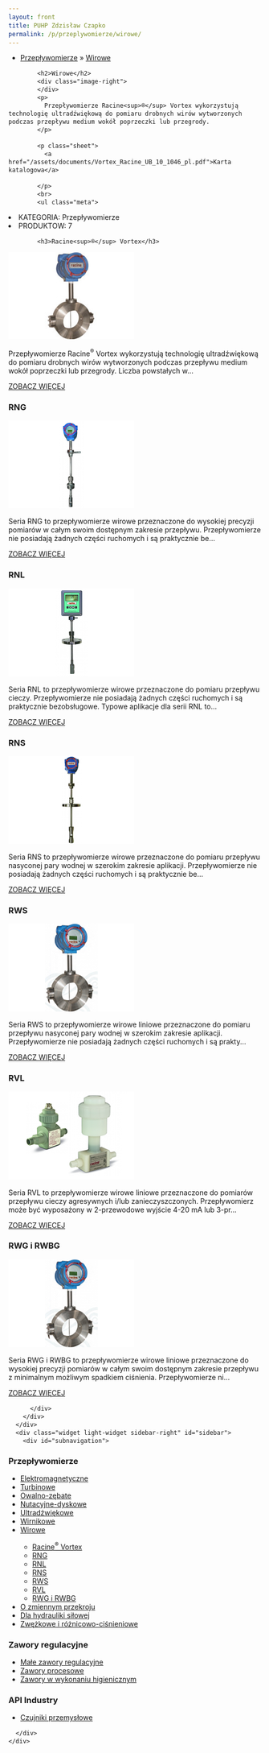 ```yaml
---
layout: front
title: PUHP Zdzisław Czapko
permalink: /p/przeplywomierze/wirowe/
---
```



<div id="content">
  <div class="wrapper-with-color-background">
    <div class="content-area-blog blog-background-sidebar-right">
      <div class="mainarea-left" id="mainarea">
        <div class="blogpost-blog3">
          <div class="post-content">
            <ul class="meta">
<li>
<a href="/p/przeplywomierze">Przepływomierze</a>
»
<a href="/p/przeplywomierze/wirowe">Wirowe</a>
</li>
</ul>

            <h2>Wirowe</h2>
            <div class="image-right">
            </div>
            <p>
              Przepływomierze Racine<sup>®</sup> Vortex wykorzystują technologię ultradźwiękową do pomiaru drobnych wirów wytworzonych podczas przepływu medium wokół poprzeczki lub przegrody.
            </p>
            
            <p class="sheet">
              <a href="/assets/documents/Vortex_Racine_UB_10_1046_pl.pdf">Karta katalogowa</a>

            </p>
            <br>
            <ul class="meta">
<li>
KATEGORIA:
Przepływomierze
</li>
<li>
PRODUKTOW:
7
</li>
</ul>

            <h3>Racine<sup>®</sup> Vortex</h3>
<span class="blog-img-wrapper">
<img alt="Vortex" src="/assets/images/katalog_produktow/przeplywomierze/wirowe/vortex.jpg">

</span>
<p>
Przepływomierze Racine<sup>®</sup> Vortex wykorzystują technologię ultradźwiękową do pomiaru drobnych wirów wytworzonych podczas przepływu medium wokół poprzeczki lub przegrody. Liczba powstałych w...
</p>
<p class="separator">
<a class="more-link" href="/p/przeplywomierze/wirowe/racine-sup-sup-vortex">
<span class="button-clear">ZOBACZ WIĘCEJ</span>
</a>

</p>
<h3>RNG</h3>
<span class="blog-img-wrapper">
<img alt="Rac_60_rng" src="/assets/images/katalog_produktow/przeplywomierze/wirowe/RAC_60_RNG.png">

</span>
<p>
Seria RNG to przepływomierze wirowe przeznaczone do wysokiej precyzji pomiarów w całym swoim dostępnym zakresie przepływu. Przepływomierze nie posiadają żadnych części ruchomych i są praktycznie be...
</p>
<p class="separator">
<a class="more-link" href="/p/przeplywomierze/wirowe/rng">
<span class="button-clear">ZOBACZ WIĘCEJ</span>
</a>

</p>
<h3>RNL</h3>
<span class="blog-img-wrapper">
<img alt="Rac_60_rnl" src="/assets/images/katalog_produktow/przeplywomierze/wirowe/RAC_60_RNL.png">

</span>
<p>
Seria RNL to przepływomierze wirowe przeznaczone do pomiaru przepływu cieczy. Przepływomierze nie posiadają żadnych części ruchomych i są praktycznie bezobsługowe. Typowe aplikacje dla serii RNL to...
</p>
<p class="separator">
<a class="more-link" href="/p/przeplywomierze/wirowe/rnl">
<span class="button-clear">ZOBACZ WIĘCEJ</span>
</a>

</p>
<h3>RNS</h3>
<span class="blog-img-wrapper">
<img alt="Racine_vortex_rns" src="/assets/images/katalog_produktow/przeplywomierze/wirowe/Racine_Vortex_RNS.png">

</span>
<p>
Seria RNS to przepływomierze wirowe przeznaczone do pomiaru przepływu nasyconej pary wodnej w szerokim zakresie aplikacji. Przepływomierze nie posiadają żadnych części ruchomych i są praktycznie be...
</p>
<p class="separator">
<a class="more-link" href="/p/przeplywomierze/wirowe/rns">
<span class="button-clear">ZOBACZ WIĘCEJ</span>
</a>

</p>
<h3>RWS</h3>
<span class="blog-img-wrapper">
<img alt="Racine_vortex_rws" src="/assets/images/katalog_produktow/przeplywomierze/wirowe/Racine_Vortex_RWS.png">

</span>
<p>
Seria RWS to przepływomierze wirowe liniowe przeznaczone do pomiaru przepływu nasyconej pary wodnej w szerokim zakresie aplikacji. Przepływomierze nie posiadają żadnych części ruchomych i są prakty...
</p>
<p class="separator">
<a class="more-link" href="/p/przeplywomierze/wirowe/rws">
<span class="button-clear">ZOBACZ WIĘCEJ</span>
</a>

</p>
<h3>RVL</h3>
<span class="blog-img-wrapper">
<img alt="Racine_61" src="/assets/images/katalog_produktow/przeplywomierze/wirowe/Racine_61.png">

</span>
<p>
Seria RVL to przepływomierze wirowe liniowe przeznaczone do pomiarów przepływu cieczy agresywnych i/lub zanieczyszczonych. Przepływomierz może być wyposażony w 2-przewodowe wyjście 4-20 mA lub 3-pr...
</p>
<p class="separator">
<a class="more-link" href="/p/przeplywomierze/wirowe/rvl">
<span class="button-clear">ZOBACZ WIĘCEJ</span>
</a>

</p>
<h3>RWG i RWBG</h3>
<span class="blog-img-wrapper">
<img alt="Racine_vortex_rws" src="/assets/images/katalog_produktow/przeplywomierze/wirowe/Racine_Vortex_RWS.png">

</span>
<p>
Seria RWG i RWBG to przepływomierze wirowe liniowe przeznaczone do wysokiej precyzji pomiarów w całym swoim dostępnym zakresie przepływu z minimalnym możliwym spadkiem ciśnienia. Przepływomierze ni...
</p>
<p class="separator">
<a class="more-link" href="/p/przeplywomierze/wirowe/rwg-i-rwbg">
<span class="button-clear">ZOBACZ WIĘCEJ</span>
</a>

</p>

          </div>
        </div>
      </div>
      <div class="widget light-widget sidebar-right" id="sidebar">
        <div id="subnavigation">
<h3>Przepływomierze</h3>
<ul class="subcategories">
<li class="category"><a href="/p/przeplywomierze/elektromagnetyczne">Elektromagnetyczne</a></li>
<li class="category"><a href="/p/przeplywomierze/turbinowe">Turbinowe</a></li>
<li class="category"><a href="/p/przeplywomierze/owalno-zebate">Owalno-zębate</a></li>
<li class="category"><a href="/p/przeplywomierze/nutacyjne-dyskowe">Nutacyjne-dyskowe</a></li>
<li class="category"><a href="/p/przeplywomierze/ultradzwiekowe">Ultradźwiękowe</a></li>
<li class="category"><a href="/p/przeplywomierze/wirnikowe">Wirnikowe</a></li>
<li class="category"><a href="/p/przeplywomierze/wirowe">Wirowe</a></li>
<div class="light-widget">
<ul class="products">
<li class="product"><a href="/p/przeplywomierze/wirowe/racine-sup-sup-vortex">Racine<sup>®</sup> Vortex</a></li>
<li class="product"><a href="/p/przeplywomierze/wirowe/rng">RNG</a></li>
<li class="product"><a href="/p/przeplywomierze/wirowe/rnl">RNL</a></li>
<li class="product"><a href="/p/przeplywomierze/wirowe/rns">RNS</a></li>
<li class="product"><a href="/p/przeplywomierze/wirowe/rws">RWS</a></li>
<li class="product"><a href="/p/przeplywomierze/wirowe/rvl">RVL</a></li>
<li class="product"><a href="/p/przeplywomierze/wirowe/rwg-i-rwbg">RWG i RWBG</a></li>
</ul>
</div>
<li class="category"><a href="/p/przeplywomierze/o-zmiennym-przekroju">O zmiennym przekroju</a></li>
<li class="category"><a href="/p/przeplywomierze/dla-hydrauliki-silowej">Dla hydrauliki siłowej</a></li>
<li class="category"><a href="/p/przeplywomierze/zwezkowe-i-roznicowo-cisnieniowe">Zwężkowe i różnicowo-ciśnieniowe</a></li>
</ul>
<h3>Zawory regulacyjne</h3>
<ul class="subcategories">
<li class="category"><a href="/p/zawory-regulacyjne/male-zawory-regulacyjne">Małe zawory regulacyjne</a></li>
<li class="category"><a href="/p/zawory-regulacyjne/zawory-procesowe">Zawory procesowe</a></li>
<li class="category"><a href="/p/zawory-regulacyjne/zawory-w-wykonaniu-higienicznym">Zawory w wykonaniu higienicznym</a></li>
</ul>
<h3>API Industry</h3>
<ul class="subcategories">
<li class="category"><a href="/p/api-industry/czujniki-przemyslowe">Czujniki przemysłowe</a></li>
</ul>
</div>

        
      </div>
    </div>
  </div>
</div>